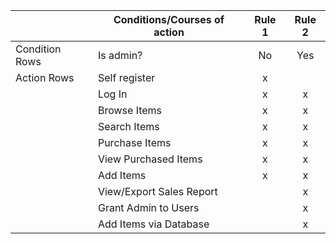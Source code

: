 || Conditions/Courses of action | Rule 1 | Rule 2 |
|-| ---------- | :----: | :----: |
|Condition Rows| Is admin?              | No | Yes | 
|Action Rows| Self register            | x |   |
|| Log In                   | x | x |
|| Browse Items             | x | x |
|| Search Items             | x | x |
|| Purchase Items           | x | x |
|| View Purchased Items     | x | x |
|| Add Items                | x | x |
|| View/Export Sales Report |   | x |
|| Grant Admin to Users     |   | x |
|| Add Items via Database   |   | x |

